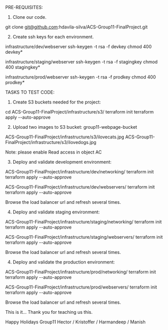 PRE-REQUISITES:

1. Clone our code.

git clone git@github.com:hdavila-silva/ACS-Group11-FinalProject.git

2. Create ssh keys for each environment.

infrastructure/dev/webserver
ssh-keygen -t rsa -f devkey
chmod 400 devkey*

infrastructure/staging/webserver
ssh-keygen -t rsa -f stagingkey
chmod 400 stagingkey*

infrastructure/prod/webserver
ssh-keygen -t rsa -f prodkey
chmod 400 prodkey*

TASKS TO TEST CODE:

1. Create S3 buckets needed for the project:

cd ACS-Group11-FinalProject/infrastructure/s3/
terraform init
terraform apply --auto-approve

2. Upload two images to S3 bucket: group11-webpage-bucket

ACS-Group11-FinalProject/infrastructure/s3/ilovecats.jpg
ACS-Group11-FinalProject/infrastructure/s3/ilovedogs.jpg

Note: please enable Read access in object AC

3. Deploy and validate development environment:

ACS-Group11-FinalProject/infrastructure/dev/networking/
terraform init
terraform apply --auto-approve

ACS-Group11-FinalProject/infrastructure/dev/webservers/
terraform init
terraform apply --auto-approve

Browse the load balancer url and refresh several times.

4. Deploy and validate staging environment:

ACS-Group11-FinalProject/infrastructure/staging/networking/
terraform init
terraform apply --auto-approve

ACS-Group11-FinalProject/infrastructure/staging/webservers/
terraform init
terraform apply --auto-approve

Browse the load balancer url and refresh several times.

4. Deploy and validate the production environment:

ACS-Group11-FinalProject/infrastructure/prod/networking/
terraform init
terraform apply --auto-approve

ACS-Group11-FinalProject/infrastructure/prod/webservers/
terraform init
terraform apply --auto-approve

Browse the load balancer url and refresh several times.


This is it... Thank you for teaching us this.

Happy Holidays
Group11
Hector / Kristoffer / Harmandeep / Manish

